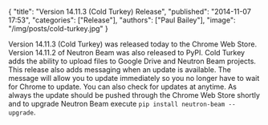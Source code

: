 {
  "title": "Version 14.11.3 (Cold Turkey) Release",
  "published": "2014-11-07 17:53",
  "categories": ["Release"],
  "authors": ["Paul Bailey"],
  "image": "/img/posts/cold-turkey.jpg"
}

Version 14.11.3 (Cold Turkey) was released today to the Chrome Web Store. Version 14.11.2 of Neutron Beam was also released to PyPI. Cold Turkey adds the ability to upload files to Google Drive and Neutron Beam projects. This release also adds messaging when an update is available. The message will allow you to update immediately so you no longer have to wait for Chrome to update. You can also check for updates at anytime. As always the update should be pushed through the Chrome Web Store shortly and to upgrade Neutron Beam execute `pip install neutron-beam --upgrade`.
